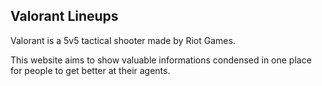 ## Valorant Lineups

Valorant is a 5v5 tactical shooter made by Riot Games.

This website aims to show valuable informations condensed in one place
for people to get better at their agents.
